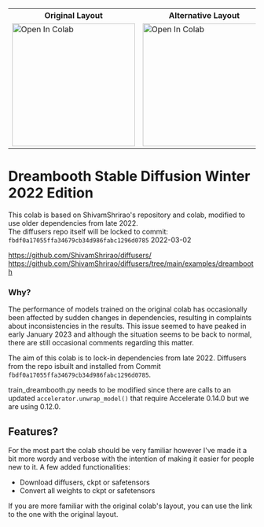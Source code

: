 <table style="width:100%" text-align:center >
  <tr>
    <th>Original Layout</th>
    <th>Alternative Layout</th>
  </tr>
  <tr>
    <td>
      <a target="_blank" href="https://colab.research.google.com/github/yushan777/dbsd-dec-2022/blob/main/dbsd_dec_2022_original.ipynb">
      <img src="https://colab.research.google.com/assets/colab-badge.svg" alt="Open In Colab" width="250"/></a>
    </td>
    <td>
      <a target="_blank" href="https://colab.research.google.com/github/yushan777/dbsd-dec-2022/blob/main/dbsd_dec_2022.ipynb">
      <img src="https://colab.research.google.com/assets/colab-badge.svg" alt="Open In Colab" width="250"/><br></a>
    </td>
  </tr>

</table>

# Dreambooth Stable Diffusion Winter 2022 Edition
This colab is based on ShivamShrirao's repository and colab, modified to use older dependencies from late 2022.  
The diffusers repo itself will be locked to commit: `fbdf0a17055ffa34679cb34d986fabc1296d0785` 2022-03-02

https://github.com/ShivamShrirao/diffusers/ \
https://github.com/ShivamShrirao/diffusers/tree/main/examples/dreambooth

### Why? 
The performance of models trained on the original colab has occasionally been affected by sudden changes in dependencies, resulting in complaints about inconsistencies in the results. This issue seemed to have peaked in early January 2023 and although the situation seems to be back to normal, there are still occasional comments regarding this matter.

The aim of this colab is to lock-in dependencies from late 2022. Diffusers from the repo isbuilt and installed from Commit `fbdf0a17055ffa34679cb34d986fabc1296d0785`. 

train_dreambooth.py needs to be modified since there are calls to an updated `accelerator.unwrap_model()` that require Accelerate 0.14.0 but we are using 0.12.0.  

## Features?
For the most part the colab should be very familiar however I've made it a bit more wordy and verbose with the intention of making it easier for people new to it. A few added functionalities:

* Download diffusers, ckpt or safetensors
* Convert all weights to ckpt or safetensors

If you are more familiar with the original colab's layout, you can use the link to the one with the original layout.
